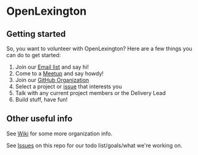 OpenLexington
=============

## Getting started
So, you want to volunteer with OpenLexington? Here are a few things you can do to get started:

1. Join our [Email list](https://groups.google.com/forum/#!forum/openlexington) and say hi!
2. Come to a [Meetup](http://meetup.com/OpenLexington) and say howdy!
3. Join our [GitHub Organization](https://github.com/openlexington)
4. Select a project or [issue](https://github.com/openlexington/openlexington/issues) that interests you
5. Talk with any current project members or the Delivery Lead
6. Build stuff, have fun!

## Other useful info

See [Wiki](https://github.com/openlexington/openlexington/wiki) for some more organization info.

See [Issues](https://github.com/openlexington/openlexington/issues) on this repo for our todo list/goals/what we're working on.
